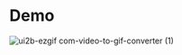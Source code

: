 # Demo
![ui2b-ezgif com-video-to-gif-converter (1)](https://github.com/user-attachments/assets/bf4e8f7d-34f8-4ffa-a451-041c13438bae)

